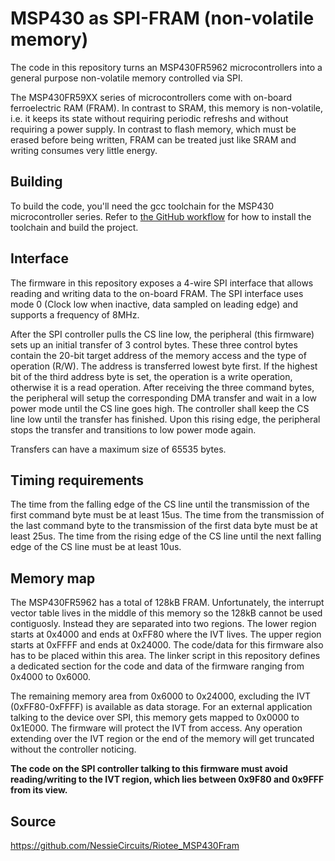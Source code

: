 # MSP430 as SPI-FRAM (non-volatile memory)

The code in this repository turns an MSP430FR5962 microcontrollers into a general purpose non-volatile memory controlled via SPI.

The MSP430FR59XX series of microcontrollers come with on-board ferroelectric RAM (FRAM). In contrast to SRAM, this memory is non-volatile, i.e. it keeps its state without requiring periodic refreshs and without requiring a power supply. In contrast to flash memory, which must be erased before being written, FRAM can be treated just like SRAM and writing consumes very little energy.

## Building

To build the code, you'll need the gcc toolchain for the MSP430 microcontroller series. Refer to [the GitHub workflow](../.github/workflows/build_msp.yml) for how to install the toolchain and build the project.

## Interface

The firmware in this repository exposes a 4-wire SPI interface that allows reading and writing data to the on-board FRAM.
The SPI interface uses mode 0 (Clock low when inactive, data sampled on leading edge) and supports a frequency of 8MHz.

After the SPI controller pulls the CS line low, the peripheral (this firmware) sets up an initial transfer of 3 control bytes.
These three control bytes contain the 20-bit target address of the memory access and the type of operation (R/W).
The address is transferred lowest byte first.
If the highest bit of the third address byte is set, the operation is a write operation, otherwise it is a read operation.
After receiving the three command bytes, the peripheral will setup the corresponding DMA transfer and wait in a low power mode until the CS line goes high.
The controller shall keep the CS line low until the transfer has finished.
Upon this rising edge, the peripheral stops the transfer and transitions to low power mode again.

Transfers can have a maximum size of 65535 bytes.

## Timing requirements

The time from the falling edge of the CS line until the transmission of the first command byte must be at least 15us.
The time from the transmission of the last command byte to the transmission of the first data byte must be at least 25us.
The time from the rising edge of the CS line until the next falling edge of the CS line must be at least 10us.

## Memory map

The MSP430FR5962 has a total of 128kB FRAM.
Unfortunately, the interrupt vector table lives in the middle of this memory so the 128kB cannot be used contiguosly. Instead they are separated into two regions.
The lower region starts at 0x4000 and ends at 0xFF80 where the IVT lives.
The upper region starts at 0xFFFF and ends at 0x24000.
The code/data for this firmware also has to be placed within this area.
The linker script in this repository defines a dedicated section for the code and data of the firmware ranging from 0x4000 to 0x6000.

The remaining memory area from 0x6000 to 0x24000, excluding the IVT (0xFF80-0xFFFF) is available as data storage.
For an external application talking to the device over SPI, this memory gets mapped to 0x0000 to 0x1E000.
The firmware will protect the IVT from access.
Any operation extending over the IVT region or the end of the memory will get truncated without the controller noticing.

**The code on the SPI controller talking to this firmware must avoid reading/writing to the IVT region, which lies between 0x9F80 and 0x9FFF from its view.**

## Source

https://github.com/NessieCircuits/Riotee_MSP430Fram

